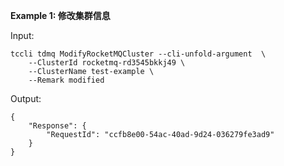 **Example 1: 修改集群信息**



Input: 

```
tccli tdmq ModifyRocketMQCluster --cli-unfold-argument  \
    --ClusterId rocketmq-rd3545bkkj49 \
    --ClusterName test-example \
    --Remark modified
```

Output: 
```
{
    "Response": {
        "RequestId": "ccfb8e00-54ac-40ad-9d24-036279fe3ad9"
    }
}
```

